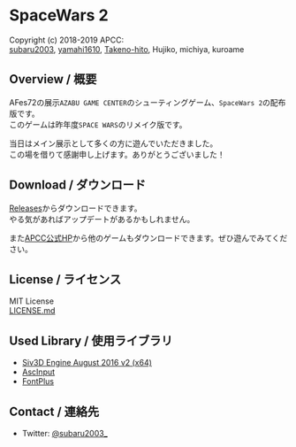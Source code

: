 # SpaceWars 2
Copyright (c) 2018-2019 APCC:  
[subaru2003], [yamahi1610], [Takeno-hito], Hujiko, michiya, kuroame

## Overview / 概要
AFes72の展示`AZABU GAME CENTER`のシューティングゲーム、`SpaceWars 2`の配布版です。  
このゲームは昨年度`SPACE WARS`のリメイク版です。

当日はメイン展示として多くの方に遊んでいただきました。  
この場を借りて感謝申し上げます。ありがとうございました！

## Download / ダウンロード
[Releases]からダウンロードできます。  
やる気があればアップデートがあるかもしれません。  
  
また[APCC公式HP]から他のゲームもダウンロードできます。ぜひ遊んでみてください。

## License / ライセンス
MIT License  
[LICENSE.md]

## Used Library / 使用ライブラリ
- [Siv3D Engine August 2016 v2 (x64)]
- [AscInput]
- [FontPlus]

## Contact / 連絡先
- Twitter: [@subaru2003_]

[subaru2003]:  https://github.com/subaru2003
[yamahi1610]:  https://github.com/yamahi1610
[Takeno-hito]: https://github.com/Takeno-hito

[Releases]: https://github.com/subaru2003/SpaceWars2/releases
[SpaceWars2_Exhibition/Releases]: https://github.com/subaru-apcc/SpaceWars2_Exhibition/releases
[LICENSE.md]: https://github.com/subaru2003/SpaceWars2/blob/master/LICENSE.md

[APCC公式HP]: https://apcc.jp/products/

[Siv3D Engine August 2016 v2 (x64)]: https://github.com/Siv3D/Reference-JP/wiki
[AscInput]: https://github.com/ChunChunMorning/AscInput
[FontPlus]: https://github.com/subaru2003/FontPlus

[@subaru2003_]: https://twitter.com/subaru2003_

